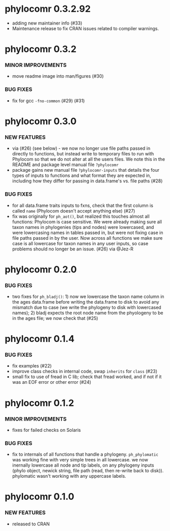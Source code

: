 phylocomr 0.3.2.92
==================

* adding new maintainer info (#33)
* Maintenance release to fix CRAN issues related to compiler warnings.


phylocomr 0.3.2
===============

### MINOR IMPROVEMENTS

* move readme image into man/figures (#30)

### BUG FIXES

* fix for gcc `-fno-common` (#29) (#31)

phylocomr 0.3.0
===============

### NEW FEATURES

* via (#26) (see below) - we now no longer use file paths passed in directly to functions, but instead write to temporary files to run with Phylocom so that we do not alter at all the users files. We note this in the README and package level manual file `?phylocomr`
* package gains new manual file `?phylocomr-inputs` that details the four types of inputs to functions and what format they are expected in, including how they differ for passing in data.frame's vs. file paths (#28)

### BUG FIXES

* for all data.frame traits inputs to fxns, check that the first column is called `name` (Phylocom doesn't accept anything else) (#27)
* fix was originally for `ph_aot()`, but realized this touches almost all functions: Phylocom is case sensitive. We were already making sure all taxon names in phylogenies (tips and nodes) were lowercased, and were lowercasing names in tables passed in, but were not fixing case in file paths passed in by the user. Now across all functions we make sure case is all lowercase for taxon names in any user inputs, so case problems should no longer be an issue. (#26) via @Jez-R

phylocomr 0.2.0
===============

### BUG FIXES

* two fixes for `ph_bladj()`: 1) now we lowercase the taxon name column in the ages data.frame before writing the data.frame to disk to avoid any mismatch due to case (we write the phylogeny to disk with lowercased names); 2) bladj expects the root node name from the phyologeny to be in the ages file; we now check that (#25)


phylocomr 0.1.4
===============

### BUG FIXES

* fix examples (#22)
* improve class checks in internal code, swap `inherits` for `class` (#23)
* small fix to use of fread in C lib; check that fread worked, and if not if it was an EOF error or other error (#24)


phylocomr 0.1.2
===============

### MINOR IMPROVEMENTS

* fixes for failed checks on Solaris

### BUG FIXES

* fix to internals of all functions that handle a phylogeny. `ph_phylomatic` was working fine with very simple trees in all lowercase. we now inernally lowercase all node and tip labels, on any phylogeny inputs (phylo object, newick string, file path (read, then re-write back to disk)). phylomatic wasn't working with any uppercase labels.


phylocomr 0.1.0
===============

### NEW FEATURES

* released to CRAN
